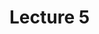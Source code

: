 # Lecture 5

<!-- 1. {doc}`Conceptual Overview                                            <./0_Conceptual_Overview>`
2. {doc}`Introduction to Functions                                      <./1_Introduction_to_functions>`
3. {doc}`Activity 4.1: Unit Conversions                                 <./2_activity_4_1>`
4. {doc}`Functions as Objects                                           <./3_Functions_as_objects>`
5. {doc}`Dynamic Behavior                                                <./4_Dynamic_Behavior_in_Python>`
6. {doc}`Activity 4.2: Solving an Old School Punishment With a New TricK <./5_activity_4_2>`
7. {doc}`Debugging in Functions                                          <./6_Debugging_in_functions>`
8. {doc}`Functions that Return                                          <./7_Functions_that_Return>`
9. {doc}`Activity 4.3: Analyzing Text                                   <./8_activity_4_3>`
10. {doc}`Using Functions to Build the Game of Craps                   <./9_activity_4_4>` -->
